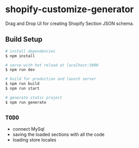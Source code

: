 # shopify-customize-generator

Drag and Drop UI for creating Shopify Section JSON schema.

## Build Setup

```bash
# install dependencies
$ npm install

# serve with hot reload at localhost:3000
$ npm run dev

# build for production and launch server
$ npm run build
$ npm run start

# generate static project
$ npm run generate
```

## `TODO`
- connect MySql
- saving the loaded sections with all the code
- loading store locales
